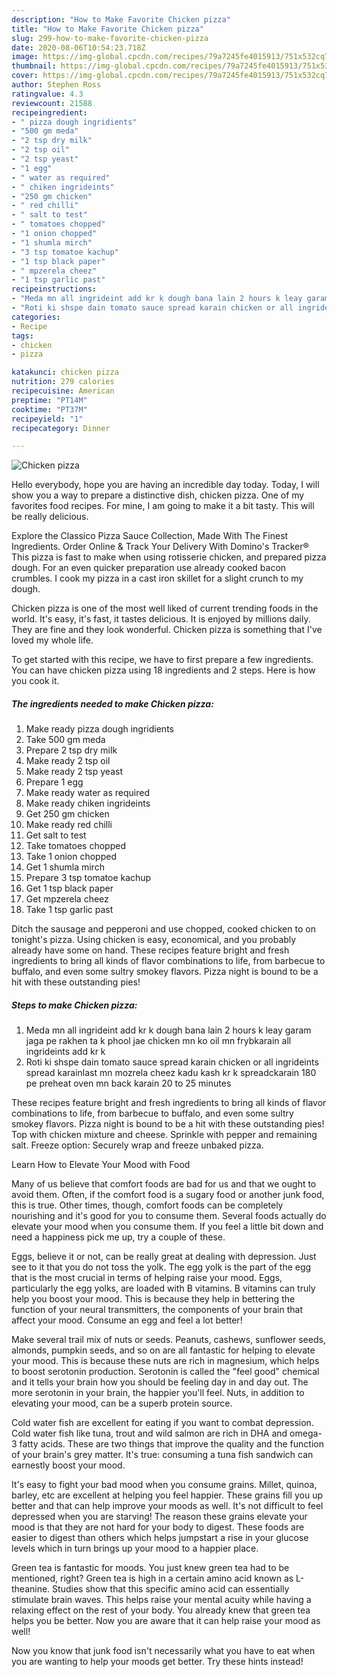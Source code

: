 ```yaml
---
description: "How to Make Favorite Chicken pizza"
title: "How to Make Favorite Chicken pizza"
slug: 299-how-to-make-favorite-chicken-pizza
date: 2020-08-06T10:54:23.718Z
image: https://img-global.cpcdn.com/recipes/79a7245fe4015913/751x532cq70/chicken-pizza-recipe-main-photo.jpg
thumbnail: https://img-global.cpcdn.com/recipes/79a7245fe4015913/751x532cq70/chicken-pizza-recipe-main-photo.jpg
cover: https://img-global.cpcdn.com/recipes/79a7245fe4015913/751x532cq70/chicken-pizza-recipe-main-photo.jpg
author: Stephen Ross
ratingvalue: 4.3
reviewcount: 21588
recipeingredient:
- " pizza dough ingridients"
- "500 gm meda"
- "2 tsp dry milk"
- "2 tsp oil"
- "2 tsp yeast"
- "1 egg"
- " water as required"
- " chiken ingrideints"
- "250 gm chicken"
- " red chilli"
- " salt to test"
- " tomatoes chopped"
- "1 onion chopped"
- "1 shumla mirch"
- "3 tsp tomatoe kachup"
- "1 tsp black paper"
- " mpzerela cheez"
- "1 tsp garlic past"
recipeinstructions:
- "Meda mn all ingrideint add kr k dough bana lain 2 hours k leay garam jaga pe rakhen ta k phool jae chicken mn ko oil mn frybkarain all ingrideints add kr k"
- "Roti ki shspe dain tomato sauce spread karain chicken or all ingrideints spread karainlast mn mozrela cheez kadu kash kr k spreadckarain 180 pe preheat oven mn back karain 20 to 25 minutes"
categories:
- Recipe
tags:
- chicken
- pizza

katakunci: chicken pizza 
nutrition: 279 calories
recipecuisine: American
preptime: "PT14M"
cooktime: "PT37M"
recipeyield: "1"
recipecategory: Dinner

---
```



![Chicken pizza](https://img-global.cpcdn.com/recipes/79a7245fe4015913/751x532cq70/chicken-pizza-recipe-main-photo.jpg)

Hello everybody, hope you are having an incredible day today. Today, I will show you a way to prepare a distinctive dish, chicken pizza. One of my favorites food recipes. For mine, I am going to make it a bit tasty. This will be really delicious.

Explore the Classico Pizza Sauce Collection, Made With The Finest Ingredients. Order Online &amp; Track Your Delivery With Domino&#39;s Tracker® This pizza is fast to make when using rotisserie chicken, and prepared pizza dough. For an even quicker preparation use already cooked bacon crumbles. I cook my pizza in a cast iron skillet for a slight crunch to my dough.

Chicken pizza is one of the most well liked of current trending foods in the world. It's easy, it's fast, it tastes delicious. It is enjoyed by millions daily. They are fine and they look wonderful. Chicken pizza is something that I've loved my whole life.


To get started with this recipe, we have to first prepare a few ingredients. You can have chicken pizza using 18 ingredients and 2 steps. Here is how you cook it.

<!--inarticleads1-->

##### The ingredients needed to make Chicken pizza:

1. Make ready  pizza dough ingridients
1. Take 500 gm meda
1. Prepare 2 tsp dry milk
1. Make ready 2 tsp oil
1. Make ready 2 tsp yeast
1. Prepare 1 egg
1. Make ready  water as required
1. Make ready  chiken ingrideints
1. Get 250 gm chicken
1. Make ready  red chilli
1. Get  salt to test
1. Take  tomatoes chopped
1. Take 1 onion chopped
1. Get 1 shumla mirch
1. Prepare 3 tsp tomatoe kachup
1. Get 1 tsp black paper
1. Get  mpzerela cheez
1. Take 1 tsp garlic past


Ditch the sausage and pepperoni and use chopped, cooked chicken to on tonight&#39;s pizza. Using chicken is easy, economical, and you probably already have some on hand. These recipes feature bright and fresh ingredients to bring all kinds of flavor combinations to life, from barbecue to buffalo, and even some sultry smokey flavors. Pizza night is bound to be a hit with these outstanding pies! 

<!--inarticleads2-->

##### Steps to make Chicken pizza:

1. Meda mn all ingrideint add kr k dough bana lain 2 hours k leay garam jaga pe rakhen ta k phool jae chicken mn ko oil mn frybkarain all ingrideints add kr k
1. Roti ki shspe dain tomato sauce spread karain chicken or all ingrideints spread karainlast mn mozrela cheez kadu kash kr k spreadckarain 180 pe preheat oven mn back karain 20 to 25 minutes


These recipes feature bright and fresh ingredients to bring all kinds of flavor combinations to life, from barbecue to buffalo, and even some sultry smokey flavors. Pizza night is bound to be a hit with these outstanding pies! Top with chicken mixture and cheese. Sprinkle with pepper and remaining salt. Freeze option: Securely wrap and freeze unbaked pizza. 

Learn How to Elevate Your Mood with Food


Many of us believe that comfort foods are bad for us and that we ought to avoid them. Often, if the comfort food is a sugary food or another junk food, this is true. Other times, though, comfort foods can be completely nourishing and it's good for you to consume them. Several foods actually do elevate your mood when you consume them. If you feel a little bit down and need a happiness pick me up, try a couple of these.

Eggs, believe it or not, can be really great at dealing with depression. Just see to it that you do not toss the yolk. The egg yolk is the part of the egg that is the most crucial in terms of helping raise your mood. Eggs, particularly the egg yolks, are loaded with B vitamins. B vitamins can truly help you boost your mood. This is because they help in bettering the function of your neural transmitters, the components of your brain that affect your mood. Consume an egg and feel a lot better!

Make several trail mix of nuts or seeds. Peanuts, cashews, sunflower seeds, almonds, pumpkin seeds, and so on are all fantastic for helping to elevate your mood. This is because these nuts are rich in magnesium, which helps to boost serotonin production. Serotonin is called the "feel good" chemical and it tells your brain how you should be feeling day in and day out. The more serotonin in your brain, the happier you'll feel. Nuts, in addition to elevating your mood, can be a superb protein source.

Cold water fish are excellent for eating if you want to combat depression. Cold water fish like tuna, trout and wild salmon are rich in DHA and omega-3 fatty acids. These are two things that improve the quality and the function of your brain's grey matter. It's true: consuming a tuna fish sandwich can earnestly boost your mood. 

It's easy to fight your bad mood when you consume grains. Millet, quinoa, barley, etc are excellent at helping you feel happier. These grains fill you up better and that can help improve your moods as well. It's not difficult to feel depressed when you are starving! The reason these grains elevate your mood is that they are not hard for your body to digest. These foods are easier to digest than others which helps jumpstart a rise in your glucose levels which in turn brings up your mood to a happier place.

Green tea is fantastic for moods. You just knew green tea had to be mentioned, right? Green tea is high in a certain amino acid known as L-theanine. Studies show that this specific amino acid can essentially stimulate brain waves. This helps raise your mental acuity while having a relaxing effect on the rest of your body. You already knew that green tea helps you be better. Now you are aware that it can help raise your mood as well!

Now you know that junk food isn't necessarily what you have to eat when you are wanting to help your moods get better. Try  these hints  instead!

